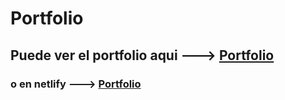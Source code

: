 # Portfolio

## Puede ver el portfolio aqui  ---> [Portfolio](https://www.ezequiel-zapata.online/) 

### o en netlify ---> [Portfolio](ezequiel-zapata.netlify.app)